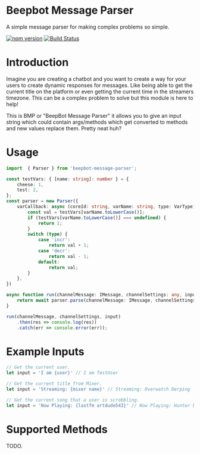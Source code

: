# Beepbot Message Parser

A simple message parser for making complex problems so simple.

[![npm version](https://badge.fury.io/js/beepbot-message-parser.svg)](https://badge.fury.io/js/beepbot-message-parser)
[![Build Status](https://travis-ci.com/Nydardoric/Beepbot-Message-Parser.svg?branch=master)](https://travis-ci.com/Nydardoric/Beepbot-Message-Parser)

# Introduction

Imagine you are creating a chatbot and you want to create a way for your users to create dynamic responses for messages. Like being able to get the current title on the platform
or even getting the current time in the streamers timezone. This can be a complex problem to solve but this module is here to help!

This is BMP or "BeepBot Message Parser" it allows you to give an input string which could contain args/methods which get converted to methods and new values replace them. Pretty neat huh?

# Usage
```typescript
import  { Parser } from 'beepbot-message-parser';

const testVars: { [name: string]: number } = {
    cheese: 1,
    test: 2,
};
const parser = new Parser({
    varCallback: async (coreId: string, varName: string, type: VarType) => {
        const val = testVars[varName.toLowerCase()];
        if (testVars[varName.toLowerCase()] === undefined) {
            return 1;
        }
        switch (type) {
            case 'incr':
                return val + 1;
            case 'decr':
                return val - 1;
            default:
                return val;
        }
    },
})

async function run(channelMessage: IMessage, channelSettings: any, input: string) {
    return await parser.parse(channelMessage: IMessage, channelSettings: any, input: string);
}

run(channelMessage, channelSettings, input)
    .then(res => console.log(res))
    .catch(err => console.error(err));
```

# Example Inputs
```typescript
// Get the current user.
let input = 'I am {user}' // I am TestUser

// Get the current title from Mixer.
let input = 'Streaming: {mixer name}' // Streaming: Overwatch Derping

// Get the current song that a user is scrobbling.
let input = 'Now Playing: {lastfm artdude543}' // Now Playing: Hunter by Galantis
```

# Supported Methods

TODO.
